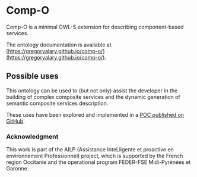 # Comp-O

Comp-O is a minimal OWL-S extension for describing component-based services.

The ontology documentation is available at [https://gregoryalary.github.io/comp-o/](https://gregoryalary.github.io/comp-o/).

## Possible uses

This ontology can be used to (but not only) assist the developer in the building of complex composite services and the dynamic generation of semantic composite services description.

These uses have been explored and implemented in a [POC published on GitHub](https://github.com/gregoryalary/comp-o-poc).

### Acknowledgment
This work is part of the AILP (Assistance InteLligente et proactive en environnement Professionnel) project, which is supported by the French region Occitanie and the operational program FEDER-FSE Midi-Pyrénées et Garonne.
